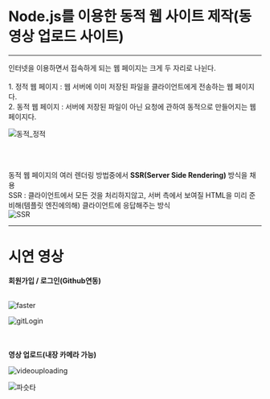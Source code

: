 <h1>Node.js를 이용한 동적 웹 사이트 제작(동영상 업로드 사이트)</h1>

<hr>
인터넷을 이용하면서 접속하게 되는 웹 페이지는 크게 두 자리로 나뉜다.
<br><br>
1. 정적 웹 페이지 : 웹 서버에 이미 저장된 파일을 클라이언트에게 전송하는 웹 페이지다.
<br>
2. 동적 웹 페이지 : 서버에 저장된 파일이 아닌 요청에 관하여 동적으로 만들어지는 웹 페이지다.

![동적_정적](https://github.com/hkw2304/VideoUploading/assets/111471255/36acecac-e81e-4a1f-ad38-8c791edf5667)

<br><br>

동적 웹 페이지의 여러 렌더링 방법중에서 <b>SSR(Server Side Rendering)</b> 방식을 채용
<br>
SSR : 클라이언트에서 모든 것을 처리하지않고, 서버 측에서 보여질 HTML을 미리 준비해(템플릿 엔진에의해) 클라이언트에 응답해주는 방식
<br>
![SSR](https://github.com/hkw2304/VideoUploading/assets/111471255/65e33e74-c13e-4cb0-8fc1-b661201b7b9f)

<hr>

<h1>시연 영상</h1>
<b>회원가입 / 로그인(Github연동)</b>
<br><br>

![faster](https://github.com/hkw2304/VideoUploading/assets/111471255/814ec551-ce40-4097-a079-2e70bd85e793)

![gitLogin](https://github.com/hkw2304/VideoUploading/assets/111471255/79869b06-4ce0-4bf5-ae51-8f45ddce836e)

<br><br>
<b>영상 업로드(내장 카메라 가능)</b>
<br>

![videouploading](https://github.com/hkw2304/VideoUploading/assets/111471255/f899ce51-1efa-425d-91be-780902a1add2)

![파슷타](https://github.com/hkw2304/VideoUploading/assets/111471255/81c6c3f2-7ac1-4dcc-8cd9-86a8d30a3002)












